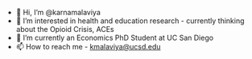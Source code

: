 - 👋 Hi, I’m @karnamalaviya
- 👀 I’m interested in health and education research - currently thinking about the Opioid Crisis, ACEs 
- 🌱 I’m currently an Economics PhD Student at UC San Diego 
- 📫 How to reach me - kmalaviya@ucsd.edu

<!---
karnamalaviya/karnamalaviya is a ✨ special ✨ repository because its `README.md` (this file) appears on your GitHub profile.
You can click the Preview link to take a look at your changes.
--->
